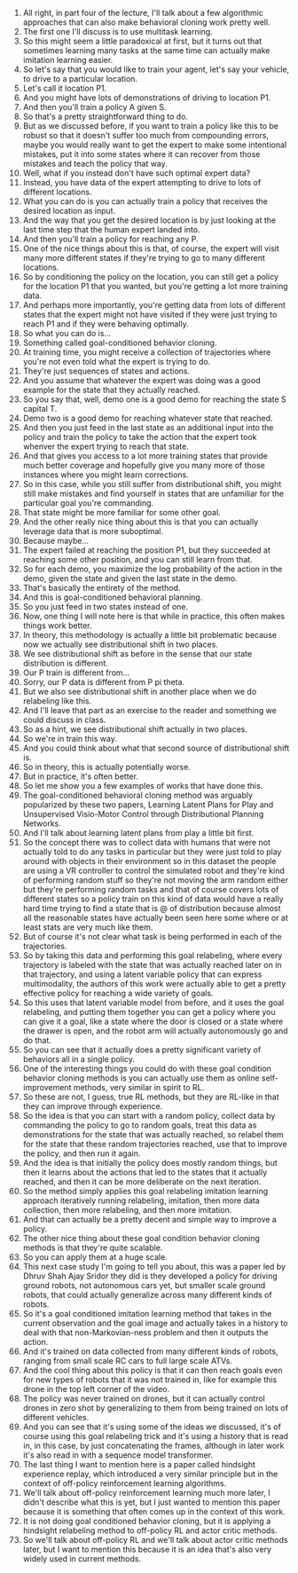 1.  All right, in part four of the lecture, I'll talk about a few algorithmic approaches that can also make behavioral cloning work pretty well.
2.  The first one I'll discuss is to use multitask learning.
3. So this might seem a little paradoxical at first, but it turns out that sometimes learning many tasks at the same time can actually make imitation learning easier.
4. So let's say that you would like to train your agent, let's say your vehicle, to drive to a particular location.
5. Let's call it location P1.
6. And you might have lots of demonstrations of driving to location P1.
7. And then you'll train a policy A given S.
8. So that's a pretty straightforward thing to do.
9. But as we discussed before, if you want to train a policy like this to be robust so that it doesn't suffer too much from compounding errors, maybe you would really want to get the expert to make some intentional mistakes, put it into some states where it can recover from those mistakes and teach the policy that way.
10. Well, what if you instead don't have such optimal expert data?
11. Instead, you have data of the expert attempting to drive to lots of different locations.
12. What you can do is you can actually train a policy that receives the desired location as input.
13. And the way that you get the desired location is by just looking at the last time step that the human expert landed into.
14. And then you'll train a policy for reaching any P.
15. One of the nice things about this is that, of course, the expert will visit many more different states if they're trying to go to many different locations.
16. So by conditioning the policy on the location, you can still get a policy for the location P1 that you wanted, but you're getting a lot more training data.
17. And perhaps more importantly, you're getting data from lots of different states that the expert might not have visited if they were just trying to reach P1 and if they were behaving optimally.
18. So what you can do is...
19. Something called goal-conditioned behavior cloning.
20. At training time, you might receive a collection of trajectories where you're not even told what the expert is trying to do.
21. They're just sequences of states and actions.
22. And you assume that whatever the expert was doing was a good example for the state that they actually reached.
23. So you say that, well, demo one is a good demo for reaching the state S capital T.
24. Demo two is a good demo for reaching whatever state that reached.
25. And then you just feed in the last state as an additional input into the policy and train the policy to take the action that the expert took whenver the expert trying to reach that state.
26. And that gives you access to a lot more training states that provide much better coverage and hopefully give you many more of those instances where you might learn corrections.
27. So in this case, while you still suffer from distributional shift, you might still make mistakes and find yourself in states that are unfamiliar for the particular goal you're commanding.
28. That state might be more familiar for some other goal.
29. And the other really nice thing about this is that you can actually leverage data that is more suboptimal.
30. Because maybe...
31. The expert failed at reaching the position P1, but they succeeded at reaching some other position, and you can still learn from that.
32. So for each demo, you maximize the log probability of the action in the demo, given the state and given the last state in the demo.
33. That's basically the entirety of the method.
34. And this is goal-conditioned behavioral planning.
35. So you just feed in two states instead of one.
36. Now, one thing I will note here is that while in practice, this often makes things work better.
37. In theory, this methodology is actually a little bit problematic because now we actually see distributional shift in two places.
38. We see distributional shift as before in the sense that our state distribution is different.
39. Our P train is different from...
40. Sorry, our P data is different from P pi theta.
41. But we also see distributional shift in another place when we do relabeling like this.
42. And I'll leave that part as an exercise to the reader and something we could discuss in class.
43. So as a hint, we see distributional shift actually in two places.
44. So we're in train this way.
45. And you could think about what that second source of distributional shift is.
46. So in theory, this is actually potentially worse.
47. But in practice, it's often better.
48. So let me show you a few examples of works that have done this.
49. The goal-conditioned behavioral cloning method was arguably popularized by these two papers, Learning Latent Plans for Play and Unsupervised Visio-Motor Control through Distributional Planning Networks.
50. And I'll talk about learning latent plans from play a little bit first.
51. So the concept there was to collect data with humans that were not actually told to do any tasks in particular but they were just told to play around with objects in their environment so in this dataset the people are using a VR controller to control the simulated robot and they're kind of performing random stuff so they're not moving the arm random either but they're performing random tasks and that of course covers lots of different states so a policy train on this kind of data would have a really hard time trying to find a state that is @ of distribution because almost all the reasonable states have actually been seen here some where or at least stats are very much like them.
52. But of course it's not clear what task is being performed in each of the trajectories.
53. So by taking this data and performing this goal relabeling, where every trajectory is labeled with the state that was actually reached later on in that trajectory, and using a latent variable policy that can express multimodality, the authors of this work were actually able to get a pretty effective policy for reaching a wide variety of goals.
54. So this uses that latent variable model from before, and it uses the goal relabeling, and putting them together you can get a policy where you can give it a goal, like a state where the door is closed or a state where the drawer is open, and the robot arm will actually autonomously go and do that.
55. So you can see that it actually does a pretty significant variety of behaviors all in a single policy.
56. One of the interesting things you could do with these goal condition behavior cloning methods is you can actually use them as online self-improvement methods, very similar in spirit to RL.
57. So these are not, I guess, true RL methods, but they are RL-like in that they can improve through experience.
58. So the idea is that you can start with a random policy, collect data by commanding the policy to go to random goals, treat this data as demonstrations for the state that was actually reached, so relabel them for the state that these random trajectories reached, use that to improve the policy, and then run it again.
59. And the idea is that initially the policy does mostly random things, but then it learns about the actions that led to the states that it actually reached, and then it can be more deliberate on the next iteration.
60. So the method simply applies this goal relabeling imitation learning approach iteratively running relabeling, imitation, then more data collection, then more relabeling, and then more imitation.
61. And that can actually be a pretty decent and simple way to improve a policy.
62. The other nice thing about these goal condition behavior cloning methods is that they're quite scalable.
63. So you can apply them at a huge scale.
64. This next case study I'm going to tell you about, this was a paper led by Dhruv Shah Ajay Sridor they did is they developed a policy for driving ground robots, not autonomous cars yet, but smaller scale ground robots, that could actually generalize across many different kinds of robots.
65. So it's a goal conditioned imitation learning method that takes in the current observation and the goal image and actually takes in a history to deal with that non-Markovian-ness problem and then it outputs the action.
66. And it's trained on data collected from many different kinds of robots, ranging from small scale RC cars to full large scale ATVs.
67. And the cool thing about this policy is that it can then reach goals even for new types of robots that it was not trained in, like for example this drone in the top left corner of the video.
68. The policy was never trained on drones, but it can actually control drones in zero shot by generalizing to them from being trained on lots of different vehicles.
69. And you can see that it's using some of the ideas we discussed, it's of course using this goal relabeling trick and it's using a history that is read in, in this case, by just concatenating the frames, although in later work it's also read in with a sequence model transformer.
70. The last thing I want to mention here is a paper called hindsight experience replay, which introduced a very similar principle but in the context of off-policy reinforcement learning algorithms.
71. We'll talk about off-policy reinforcement learning much more later, I didn't describe what this is yet, but I just wanted to mention this paper because it is something that often comes up in the context of this work.
72. It is not doing goal conditioned behavior cloning, but it is applying a hindsight relabeling method to off-policy RL and actor critic methods.
73. So we'll talk about off-policy RL and we'll talk about actor critic methods later, but I want to mention this because it is an idea that's also very widely used in current methods.